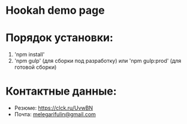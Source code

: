 # Hookah demo page

Порядок установки:
========================
1.	 'npm install'
2.	 'npm gulp' (для сборки под разработку) или 'npm gulp:prod' (для готовой сборки)

Контактные данные:
========================
* Резюме: https://clck.ru/UvwBN
* Почта: melegarifulin@gmail.com

